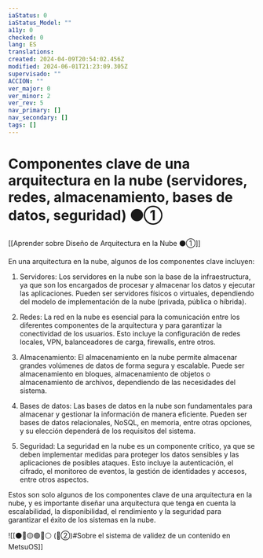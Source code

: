 ```yaml
---
iaStatus: 0
iaStatus_Model: ""
a11y: 0
checked: 0
lang: ES
translations: 
created: 2024-04-09T20:54:02.456Z
modified: 2024-06-01T21:23:09.305Z
supervisado: ""
ACCION: ""
ver_major: 0
ver_minor: 2
ver_rev: 5
nav_primary: []
nav_secondary: []
tags: []
---
```

# Componentes clave de una arquitectura en la nube (servidores, redes, almacenamiento, bases de datos, seguridad) ⚫①

[[Aprender sobre Diseño de Arquitectura en la Nube ⚫①]]

En una arquitectura en la nube, algunos de los componentes clave incluyen:

1. Servidores: Los servidores en la nube son la base de la infraestructura, ya que son los encargados de procesar y almacenar los datos y ejecutar las aplicaciones. Pueden ser servidores físicos o virtuales, dependiendo del modelo de implementación de la nube (privada, pública o híbrida).

2. Redes: La red en la nube es esencial para la comunicación entre los diferentes componentes de la arquitectura y para garantizar la conectividad de los usuarios. Esto incluye la configuración de redes locales, VPN, balanceadores de carga, firewalls, entre otros.

3. Almacenamiento: El almacenamiento en la nube permite almacenar grandes volúmenes de datos de forma segura y escalable. Puede ser almacenamiento en bloques, almacenamiento de objetos o almacenamiento de archivos, dependiendo de las necesidades del sistema.

4. Bases de datos: Las bases de datos en la nube son fundamentales para almacenar y gestionar la información de manera eficiente. Pueden ser bases de datos relacionales, NoSQL, en memoria, entre otras opciones, y su elección dependerá de los requisitos del sistema.

5. Seguridad: La seguridad en la nube es un componente crítico, ya que se deben implementar medidas para proteger los datos sensibles y las aplicaciones de posibles ataques. Esto incluye la autenticación, el cifrado, el monitoreo de eventos, la gestión de identidades y accesos, entre otros aspectos.

Estos son solo algunos de los componentes clave de una arquitectura en la nube, y es importante diseñar una arquitectura que tenga en cuenta la escalabilidad, la disponibilidad, el rendimiento y la seguridad para garantizar el éxito de los sistemas en la nube.

![[⚫🔴🟡🟢🔵⚪ (🔴②)#Sobre el sistema de validez de un contenido en MetsuOS]]
